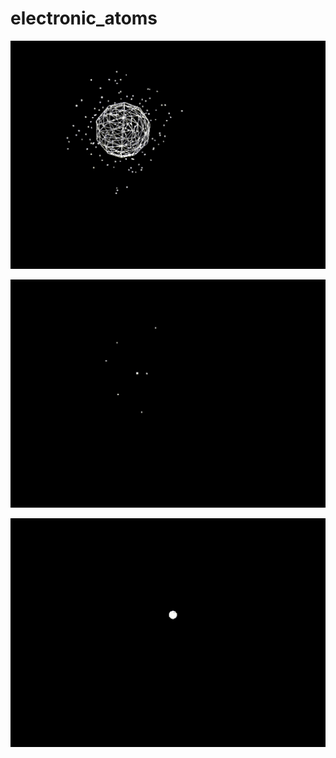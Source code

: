 # electronic_atoms


![alt tag](https://github.com/jimmyadg/electronic_atoms/blob/master/photos/atom.gif)

![alt tag](https://github.com/jimmyadg/electronic_atoms/blob/master/photos/atom2.gif)

![alt tag](https://github.com/jimmyadg/electronic_atoms/blob/master/photos/atom3.gif)

